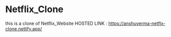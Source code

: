 # Netflix_Clone
this is a clone of Netflix_Website
HOSTED LINK : https://anshuverma-netflx-clone.netlify.app/
